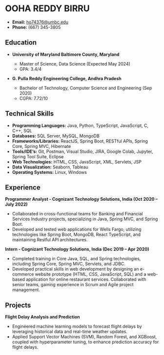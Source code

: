 # OOHA REDDY BIRRU

- **Email:** ho74376@umbc.edu
- **Phone:** (667) 345-3805


## Education

- **University of Maryland Baltimore County, Maryland**  
   - Master of Science, Data Science (Expected May 2024)  
   - GPA: 3.4/4

- **G. Pulla Reddy Engineering College, Andhra Pradesh**  
   - Bachelor of Technology, Computer Science and Engineering (Sep 2020)  
   - CGPA: 7.72/10

## Technical Skills

- **Programming Languages:** Java, Python, TypeScript, JavaScript, C, C++, SQL
- **Databases:** SQL Server, MySQL, MongoDB
- **Frameworks/Libraries:** ReactJS, Spring Boot, RESTful APIs, Spring Core, Spring MVC, Hibernate
- **Tools/IDE’s:** Git, Postman, Visual Studio, JIRA, Google Colab, Jupyter, Spring Tool Suite, Eclipse
- **Web Technologies:** HTML, CSS, JavaScript, XML, Servlets, JSP
- **Data Visualization:** Seaborn, Tableau
- **Operating Systems:** Linux, Windows

## Experience

**Programmer Analyst - Cognizant Technology Solutions, India (Oct 2020 – July 2022)**

- Collaborated in cross-functional teams for Banking and Financial Services Industry projects, specializing in Java, Spring MVC, and Spring Boot.
- Developed and tested web applications for Wells Fargo, utilizing technologies like Spring Boot, MongoDB, React TypeScript, and maintaining Restful API architectures.

**Intern - Cognizant Technology Solutions, India (Dec 2019 – Apr 2020)**

- Completed training in Core Java, SQL, and Spring technologies, including Spring Core, Spring MVC, Servlets, and JDBC.
- Developed practical skills in web development by designing an e-commerce website prototype (HTML, CSS, JavaScript, SQL) and a web-based application for online restaurant services. Collaborated with senior teams, gaining experience in Scrum and Agile project management.

## Projects

**Flight Delay Analysis and Prediction**

- Engineered machine learning models to forecast flight delays by leveraging historical data and real-time weather updates.
- Applied Support Vector Machines (SVM), Random Forest, and XGBoost, coupled with hyperparameter tuning, to enhance prediction accuracy for flight delays.





